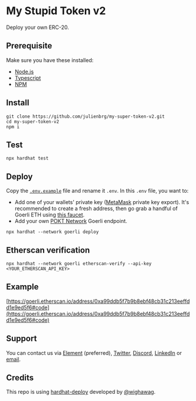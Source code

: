 # My Stupid Token v2

Deploy your own ERC-20.

## Prerequisite

Make sure you have these installed:

- [Node.js](https://nodejs.org/en/)
- [Typescript](https://www.typescriptlang.org/docs/handbook/typescript-tooling-in-5-minutes.html)
- [NPM](https://docs.npmjs.com/downloading-and-installing-node-js-and-npm)

## Install

```shell
git clone https://github.com/julienbrg/my-super-token-v2.git
cd my-super-token-v2
npm i
```

## Test

```shell
npx hardhat test
```

## Deploy

Copy the [`.env.example`](https://github.com/ATO-nft/ato/blob/main/.env.example) file and rename it `.env`. In this `.env` file, you want to:

- Add one of your wallets' private key ([MetaMask](https://metamask.zendesk.com/hc/en-us/articles/360015289632-How-to-export-an-account-s-private-key) private key export). It's recommended to create a fresh address, then go grab a handful of Goerli ETH using [this faucet](https://goerlifaucet.com/).
- Add your own [POKT Network](https://www.pokt.network/) Goerli endpoint.

```shell
npx hardhat --network goerli deploy
```

## Etherscan verification

```shell
npx hardhat --network goerli etherscan-verify --api-key <YOUR_ETHERSCAN_API_KEY>
```

## Example

[https://goerli.etherscan.io/address/0xa99ddb5f7b9b8ebf48cb31c213eeffdd1e9ed5f6#code](https://goerli.etherscan.io/address/0xa99ddb5f7b9b8ebf48cb31c213eeffdd1e9ed5f6#code)

## Support

You can contact us via [Element](https://matrix.to/#/@julienbrg:matrix.org) (preferred), [Twitter](https://twitter.com/julienbrg), [Discord](https://discord.gg/xw9dCeQ94Y), [LinkedIn](https://www.linkedin.com/in/julienberanger/) or [email](mailto:julien@strat.cc).

## Credits

This repo is using [hardhat-deploy](https://github.com/wighawag/hardhat-deploy) developed by [@wighawag](https://github.com/wighawag).

